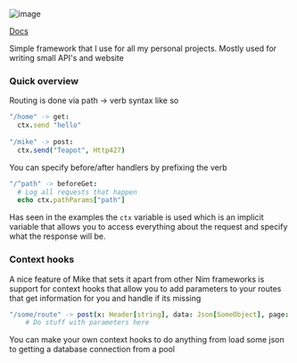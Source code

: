 
![image](https://github.com/ire4ever1190/mike/workflows/Tests/badge.svg)

[Docs](https://ire4ever1190.github.io/mike/mike.html)

Simple framework that I use for all my personal projects. Mostly used for writing small API's and website

### Quick overview

Routing is done via path $\rightarrow$ verb syntax like so

```nim
"/home" -> get:
  ctx.send "hello"
    
"/mike" -> post:
  ctx.send("Teapot", Http427)
```

You can specify before/after handlers by prefixing the verb

```nim
"/^path" -> beforeGet:
  # Log all requests that happen
  echo ctx.pathParams["path"]
```

Has seen in the examples the `ctx` variable is used which is an implicit variable that allows you to
access everything about the request and specify what the response will be.

### Context hooks

A nice feature of Mike that sets it apart from other Nim frameworks is support for context hooks
that allow you to add parameters to your routes that get information for you and handle if its missing

```nim
"/some/route" -> post(x: Header[string], data: Json[SomeObject], page: Query[int]) ->
    # Do stuff with parameters here
```

You can make your own context hooks to do anything from load some json to getting a database connection from a pool
